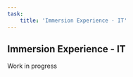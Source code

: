 ```yaml
---
task:
    title: 'Immersion Experience - IT'
---
```


## Immersion Experience - IT

Work in progress
